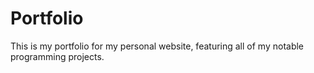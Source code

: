 # Portfolio

This is my portfolio for my personal website, featuring all of my notable programming projects.

